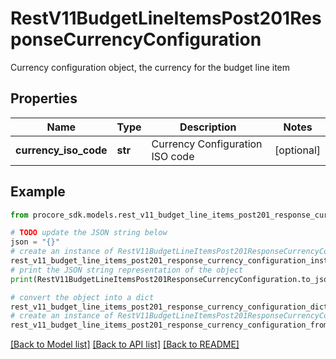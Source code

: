 # RestV11BudgetLineItemsPost201ResponseCurrencyConfiguration

Currency configuration object, the currency for the budget line item

## Properties

Name | Type | Description | Notes
------------ | ------------- | ------------- | -------------
**currency_iso_code** | **str** | Currency Configuration ISO code | [optional] 

## Example

```python
from procore_sdk.models.rest_v11_budget_line_items_post201_response_currency_configuration import RestV11BudgetLineItemsPost201ResponseCurrencyConfiguration

# TODO update the JSON string below
json = "{}"
# create an instance of RestV11BudgetLineItemsPost201ResponseCurrencyConfiguration from a JSON string
rest_v11_budget_line_items_post201_response_currency_configuration_instance = RestV11BudgetLineItemsPost201ResponseCurrencyConfiguration.from_json(json)
# print the JSON string representation of the object
print(RestV11BudgetLineItemsPost201ResponseCurrencyConfiguration.to_json())

# convert the object into a dict
rest_v11_budget_line_items_post201_response_currency_configuration_dict = rest_v11_budget_line_items_post201_response_currency_configuration_instance.to_dict()
# create an instance of RestV11BudgetLineItemsPost201ResponseCurrencyConfiguration from a dict
rest_v11_budget_line_items_post201_response_currency_configuration_from_dict = RestV11BudgetLineItemsPost201ResponseCurrencyConfiguration.from_dict(rest_v11_budget_line_items_post201_response_currency_configuration_dict)
```
[[Back to Model list]](../README.md#documentation-for-models) [[Back to API list]](../README.md#documentation-for-api-endpoints) [[Back to README]](../README.md)


